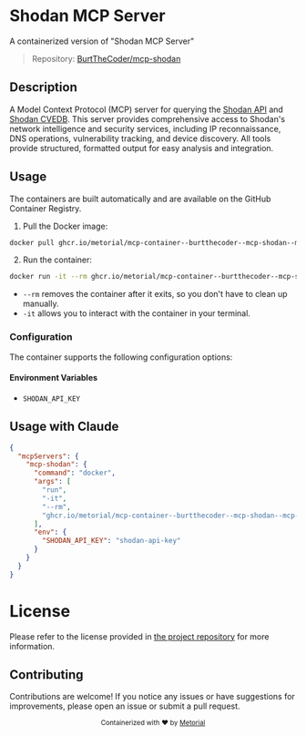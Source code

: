 
# Shodan MCP Server

A containerized version of "Shodan MCP Server"

> Repository: [BurtTheCoder/mcp-shodan](https://github.com/BurtTheCoder/mcp-shodan)

## Description

A Model Context Protocol (MCP) server for querying the [Shodan API](https://shodan.io) and [Shodan CVEDB](https://cvedb.shodan.io). This server provides comprehensive access to Shodan's network intelligence and security services, including IP reconnaissance, DNS operations, vulnerability tracking, and device discovery. All tools provide structured, formatted output for easy analysis and integration.


## Usage

The containers are built automatically and are available on the GitHub Container Registry.

1. Pull the Docker image:

```bash
docker pull ghcr.io/metorial/mcp-container--burtthecoder--mcp-shodan--mcp-shodan
```

2. Run the container:

```bash
docker run -it --rm ghcr.io/metorial/mcp-container--burtthecoder--mcp-shodan--mcp-shodan 
```

- `--rm` removes the container after it exits, so you don't have to clean up manually.
- `-it` allows you to interact with the container in your terminal.


### Configuration

The container supports the following configuration options:




#### Environment Variables

- `SHODAN_API_KEY`




## Usage with Claude

```json
{
  "mcpServers": {
    "mcp-shodan": {
      "command": "docker",
      "args": [
        "run",
        "-it",
        "--rm",
        "ghcr.io/metorial/mcp-container--burtthecoder--mcp-shodan--mcp-shodan"
      ],
      "env": {
        "SHODAN_API_KEY": "shodan-api-key"
      }
    }
  }
}
```

# License

Please refer to the license provided in [the project repository](https://github.com/BurtTheCoder/mcp-shodan) for more information.

## Contributing

Contributions are welcome! If you notice any issues or have suggestions for improvements, please open an issue or submit a pull request.

<div align="center">
  <sub>Containerized with ❤️ by <a href="https://metorial.com">Metorial</a></sub>
</div>
  